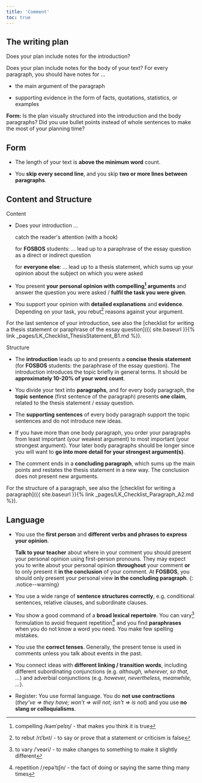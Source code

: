 ```yaml
---
title: 'Comment'
toc: true
---
```


## The writing plan

Does your plan include notes for the introduction?

Does your plan include notes for the body of your text? For every paragraph,
you should have notes for ...

- the main argument of the paragraph

- supporting evidence in the form of facts, quotations, statistics, or examples

**Form:** Is the plan visually structured into the introduction and the body
paragraphs? Did you use bullet points instead of whole sentences to make the
most of your planning time?

## Form

- The length of your text is **above the minimum word** count.

- You **skip every second line**, and you skip **two or more lines between
  paragraphs**.

## Content and Structure

Content

- Does your introduction ...

  catch the reader's attention (with a hook)

  for **FOSBOS** students: ... lead up to a paraphrase
  of the essay question as a direct or indirect question

  for **everyone else**: ... lead up to a thesis statement, which sums up your
  opinion about the subject on which you were asked

- You present **your personal opinion with compelling[^1] arguments** and
  answer the question you were asked / **fulfil the task you were given**.

- You support your opinion with **detailed explanations** and **evidence**.
  Depending on your task, you rebut[^2] reasons against your argument.

For the last sentence of your introduction, see also the [checklist for writing
a thesis statement or paraphrase of the essay question]({{ site.baseurl }}{%
link _pages/LK_Checklist_ThesisStatement_B1.md %}).

Structure

- The **introduction** leads up to and presents a **concise thesis statement**
  (for **FOSBOS** students: the paraphrase of the essay question). The
  introduction introduces the topic briefly in general terms. It should be
  **approximately 10-20% of your word count**.

- You divide your text into **paragraphs**, and for every body paragraph, the
  **topic sentence** (first sentence of the paragraph) presents **one claim**,
  related to the thesis statement / essay question.

- The **supporting sentences** of every body paragraph support the topic
  sentences and do not introduce new ideas.

- If you have more than one body paragraph, you order your paragraphs from
  least important (your weakest argument) to most important (your strongest
  argument). Your later body paragraphs should be longer since you will want to
  **go into more detail for your strongest argument(s)**.

- The comment ends in a **concluding paragraph**, which sums up the main points
  and restates the thesis statement in a new way. The conclusion does not
  present new arguments.

For the structure of a paragraph, see also the [checklist for writing a
paragraph]({{ site.baseurl }}{% link _pages/LK_Checklist_Paragraph_A2.md %}).

## Language

- You use the **first person** and **different verbs and phrases to express
  your opinion**.

  **Talk to your teacher** about where in your comment you should present your
  personal opinion using first-person pronouns. They may expect you to write
  about your personal opinion **throughout** your comment **or** to only
  present it **in the conclusion** of your comment. At **FOSBOS**, you should
  only present your personal view **in the concluding paragraph**.
  {: .notice--warning}

- You use a wide range of **sentence structures correctly**, e.g. conditional
  sentences, relative clauses, and subordinate clauses.

- You show a good command of a **broad lexical repertoire**. You can vary[^3]
  formulation to avoid frequent repetition[^4] and you find **paraphrases**
  when you do not know a word you need. You make few spelling mistakes.

- You use the **correct tenses**. Generally, the present tense is used in
  comments unless you talk about events in the past.

- You connect ideas with **different linking / transition words**, including
  different subordinating conjunctions (e.g. *although, wherever, so that,
  \...*) and adverbial conjunctions (e.g. *however, nevertheless, meanwhile,
  \...*).

- Register: You use formal language. You do **not use contractions** (*they've
  =\> they have; won't =\> will not; isn't =\> is not*) and you use **no slang
  or colloquialisms**.

[^1]: compelling /kəmˈpelɪŋ/ - that makes you think it is true

[^2]: to rebut /rɪˈbʌt/ - to say or prove that a statement or criticism is false

[^3]: to vary /ˈveəri/ - to make changes to something to make it slightly different

[^4]: repetition /ˌrepəˈtɪʃn/ - the fact of doing or saying the same thing many times
